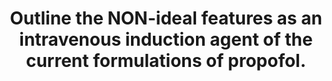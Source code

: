 ---
title: "Outline the NON-ideal features as an intravenous induction agent of the current formulations of propofol."
entityType: SAQ
exam: PEX
college: ANZCA
year: 2001
sitting: A
question: 13
passRate: 55
EC_expectedDomains:
- "Good answers included discussion of:1. Pharmaceutics; complex formulation, possible bacterial growth, incompatibilities and difficulty of detection, glass packaging, expense2. Pharmacokinetics; hepatic (mostly) organ dependent clearance, offset of effect mostly dependent on redistribution, high lipid solubility with consequent easy transfer across placenta3. Pharmacodynamics; a) Central nervous system; decreased cerebral perfusion pressure, excitatory phenomenon, controversial association with epilepsy, not analgesic, mechanism of action not fully understood, no antidote. b) Cardiovascular system; vasodilation, negative inotrope with higher levels, hypotension, depression of baroreceptor response, bradycardia. c) Respiratory system; decreased CO2 and hypoxic response, depressed minute ventilation with possible apnea, depressed airway reflexes/tone with possible aspiration and/or obstruction. d) other; pain on injection with occasional thrombophlebitis, very rarely anaphylaxis."
EC_extraCredit:
- ""
EC_errorsCommon:
- "Many candidates wasted time by describing all the ideal characteristics of propofol."
---